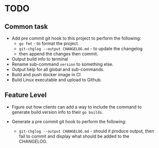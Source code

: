 # TODO

## Common task

* Add pre commit git hook to this project to perform the following:
    * `go fmt` - to format the project
    * `git-chglog --output CHANGELOG.md` - to update the changelog
    * then append the changes then commit.
* Output build info to terminal
* Rename sub-command `version` to something else.
* Output help for all global and sub-commands.
* Build and push docker image in CI
* Build Linux executable and upload to Github.

## Feature Level

* Figure out how clients can add a way to include the command to generate
  build version info to their `go builds`.

* Generate a pre commit git hook to perform the following:
  * `git-chglog --output CHANGELOG.md` - should it produce output, then fail to
    commit and display what should be added to the CHANGELOG.
